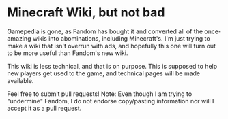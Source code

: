 # Minecraft Wiki, but not bad

Gamepedia is gone, as Fandom has bought it and converted all of the once-amazing wikis into abominations, including Minecraft's.
I'm just trying to make a wiki that isn't overrun with ads, and hopefully this one will turn out to be more useful than Fandom's new wiki.

This wiki is less technical, and that is on purpose. This is supposed to help new players get used to the game, and technical pages will be made available.

Feel free to submit pull requests!
Note: Even though I am trying to "undermine" Fandom, I do not endorse copy/pasting information nor will I accept it as a pull request. 
